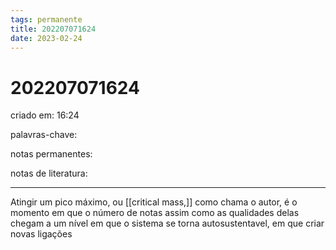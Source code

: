 ```yaml
---
tags: permanente
title: 202207071624
date: 2023-02-24
---
```


# 202207071624

criado em: 16:24

palavras-chave:

notas permanentes:

notas de literatura:

---

Atingir um pico máximo, ou [[critical mass,]] como chama o autor, é o momento em que o número de notas assim como as qualidades delas chegam a um nível em que o sistema se torna autosustentavel, em que criar novas ligações 
